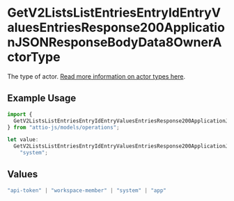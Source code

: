 # GetV2ListsListEntriesEntryIdEntryValuesEntriesResponse200ApplicationJSONResponseBodyData8OwnerActorType

The type of actor. [Read more information on actor types here](/docs/actors).

## Example Usage

```typescript
import {
  GetV2ListsListEntriesEntryIdEntryValuesEntriesResponse200ApplicationJSONResponseBodyData8OwnerActorType,
} from "attio-js/models/operations";

let value:
  GetV2ListsListEntriesEntryIdEntryValuesEntriesResponse200ApplicationJSONResponseBodyData8OwnerActorType =
    "system";
```

## Values

```typescript
"api-token" | "workspace-member" | "system" | "app"
```